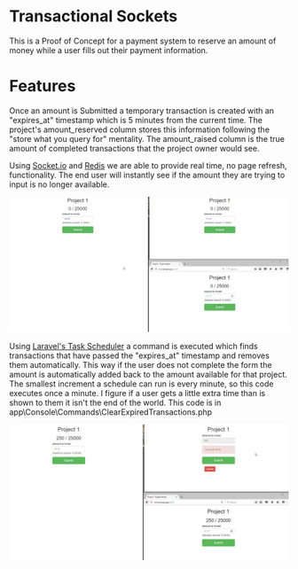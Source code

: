 # Transactional Sockets
This is a Proof of Concept for a payment system to reserve an amount of money while a user fills out their payment information.

# Features
Once an amount is Submitted a temporary transaction is created with an "expires_at" timestamp which is 5 minutes from the current time. The project's amount_reserved column stores this information following the "store what you query for" mentality. The amount_raised column is the true amount of completed transactions that the project owner would see. 

Using [Socket.io](https://socket.io) and [Redis](http://redis.io/) we are able to provide real time, no page refresh, functionality. The end user will instantly see if the amount they are trying to input is no longer available. 

![Real Time Transactions](git/transactional-socket-demo-1.gif)

Using [Laravel's Task Scheduler](https://laravel.com/docs/master/scheduling) a command is executed which finds transactions that have passed the "expires_at" timestamp and removes them automatically. This way if the user does not complete the form the amount is automatically added back to the amount available for that project. The smallest increment a schedule can run is every minute, so this code executes once a minute. I figure if a user gets a little extra time than is shown to them it isn't the end of the world. This code is in app\Console\Commands\ClearExpiredTransactions.php

![Clear Expired Transactions Functionality](git/transactional-socket-demo-2.gif)
